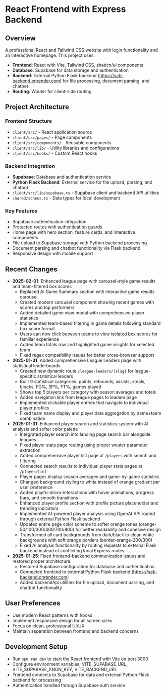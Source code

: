 # React Frontend with Express Backend

## Overview
A professional React and Tailwind CSS website with login functionality and an interactive homepage. This project uses:
- **Frontend**: React with Vite, Tailwind CSS, shadcn/ui components
- **Database**: Supabase for data storage and authentication
- **Backend**: External Python Flask backend (https://sab-backend.onrender.com) for file processing, document parsing, and chatbot
- **Routing**: Wouter for client-side routing

## Project Architecture

### Frontend Structure
- `client/src/` - React application source
- `client/src/pages/` - Page components
- `client/src/components/` - Reusable components
- `client/src/lib/` - Utility libraries and configurations
- `client/src/hooks/` - Custom React hooks

### Backend Integration
- **Supabase**: Database and authentication service
- **Python Flask Backend**: External service for file upload, parsing, and chatbot
- `client/src/lib/supabase.ts` - Supabase client and backend API utilities
- `shared/schema.ts` - Data types for local development

### Key Features
- Supabase authentication integration
- Protected routes with authentication guards
- Home page with hero section, feature cards, and interactive components
- File upload to Supabase storage with Python backend processing
- Document parsing and chatbot functionality via Flask backend
- Responsive design with mobile support

## Recent Changes  
- **2025-02-01**: Enhanced league page with carousel-style game results and team-filtered box scores
  - Replaced AI Game Summary section with interactive game results carousel
  - Created modern carousel component showing recent games with scores and top performers
  - Added detailed game view modal with comprehensive player statistics
  - Implemented team-based filtering in game details following standard box score format
  - Users can now click between teams to view isolated box scores for familiar experience
  - Added team totals row and highlighted game insights for selected team
  - Fixed regex compatibility issues for better cross-browser support
- **2025-01-31**: Added comprehensive League Leaders page with statistical leaderboards
  - Created new dynamic route `/league-leaders/[slug]` for league-specific statistical leaders
  - Built 9 statistical categories: points, rebounds, assists, steals, blocks, FG%, 3P%, FT%, games played
  - Shows top 5 players per category with season averages and totals
  - Added navigation link from league pages to leaders page
  - Implemented clickable player entries that navigate to individual player profiles
  - Fixed team name display and player data aggregation by name+team combination
- **2025-01-31**: Enhanced player search and statistics system with AI analysis and softer color palette
  - Integrated player search into landing page search bar alongside leagues
  - Fixed player stats page routing using proper wouter parameter extraction
  - Added comprehensive player list page at `/players` with search and filtering
  - Connected search results to individual player stats pages at `/player/[id]`
  - Player pages display season averages and game-by-game statistics
  - Changed background styling to white instead of orange gradient per user preference
  - Added playful micro-interactions with hover animations, progress bars, and smooth transitions
  - Enhanced player profile section with profile picture placeholder and trending indicators
  - Implemented AI-powered player analysis using OpenAI API routed through external Python Flask backend
  - Updated entire page color scheme to softer orange tones (orange-50/100/300/400/700/800) for better readability and cohesive design
  - Transformed all card backgrounds from dark/black to clean white backgrounds with soft orange borders (border-orange-200/300)
  - Fixed AI analysis functionality by routing requests to external Flask backend instead of conflicting local Express routes
- **2025-01-25**: Fixed frontend-backend communication issues and restored proper architecture
  - Restored Supabase configuration for database and authentication
  - Connected frontend to external Python Flask backend (https://sab-backend.onrender.com)
  - Added backendApi utilities for file upload, document parsing, and chatbot functionality

## User Preferences
- Use modern React patterns with hooks
- Implement responsive design for all screen sizes
- Focus on clean, professional UI/UX
- Maintain separation between frontend and backend concerns

## Development Setup
- Run `npm run dev` to start the React frontend with Vite on port 3000
- Configure environment variables: VITE_SUPABASE_URL, VITE_SUPABASE_ANON_KEY, VITE_BACKEND_URL
- Frontend connects to Supabase for data and external Python Flask backend for processing
- Authentication handled through Supabase auth service